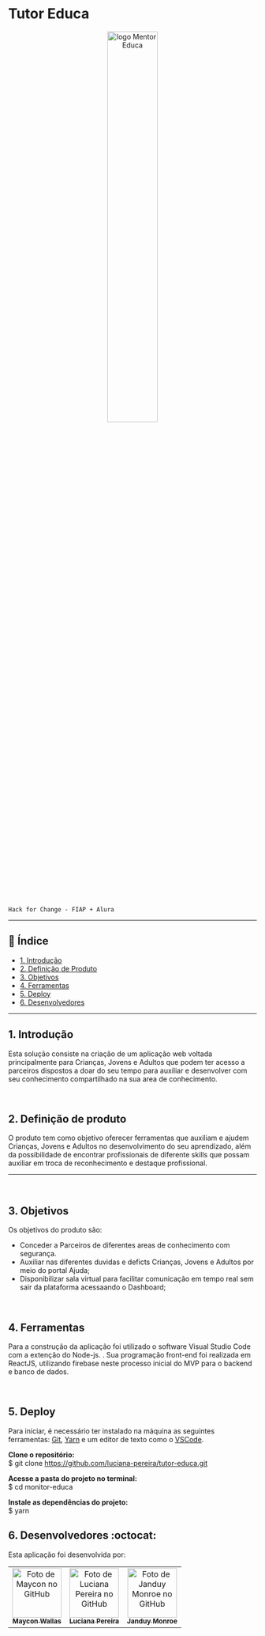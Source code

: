 
# Tutor Educa

<div align="center" >
<a href="https://tutor-educa.vercel.app/"><img width="45%" src="https://github.com/luciana-pereira/tutor-educa/assets/37550557/c31e9d43-ed59-489e-a2a7-11a2502901ed" title="logo Mentor Educa" /></a> 
</div>

`Hack for Change - FIAP + Alura`

---

## :page_facing_up: Índice

* [1. Introdução](#1-Introdução)
* [2. Definição de Produto](#2-definição-de-produto)
* [3. Objetivos](#3-objetivos)
* [4. Ferramentas](#4-ferramentas)
* [5. Deploy](#5-deploy)
* [6. Desenvolvedores](#6-desenvolvedores)

***

## 1. Introdução
Esta solução consiste na criação de um aplicação web voltada principalmente para Crianças, Jovens e Adultos que podem ter acesso a parceiros dispostos a doar do seu tempo para auxiliar e desenvolver com seu conhecimento compartilhado na sua area de conhecimento.

&nbsp;
## 2. Definição de produto
O produto tem como objetivo oferecer ferramentas que auxiliam e ajudem Crianças, Jovens e Adultos no desenvolvimento do seu aprendizado, além da possibilidade de encontrar profissionais de diferente skills que possam auxiliar em troca de reconhecimento e destaque profissional.

---

&nbsp;
## 3. Objetivos
Os objetivos do produto são:
* Conceder a Parceiros de diferentes areas de conhecimento com segurança.
* Auxiliar nas diferentes duvidas e deficts Crianças, Jovens e Adultos por meio do portal Ajuda;
* Disponibilizar sala virtual para facilitar comunicação em tempo real sem sair da plataforma acessaando o Dashboard;

&nbsp;
## 4. Ferramentas
Para a construção da aplicação foi utilizado o software Visual Studio Code com a extenção do Node-js. . Sua programação front-end foi realizada em ReactJS, utilizando firebase neste processo inicial do MVP para o backend e banco de dados.

&nbsp;
## 5. Deploy

Para iniciar, é necessário ter instalado na máquina as seguintes ferramentas:
[Git](https://git-scm.com), [Yarn](https://classic.yarnpkg.com/lang/en/docs/) e um editor de texto como o [VSCode](https://code.visualstudio.com/).

**Clone o repositório:**</br>
$ git clone <https://github.com/luciana-pereira/tutor-educa.git>

**Acesse a pasta do projeto no terminal:**</br>
$ cd monitor-educa

**Instale as dependências do projeto:**</br>
$ yarn 


## 6. Desenvolvedores :octocat:
Esta aplicação foi desenvolvida por:

<table align="center">
  <tr>
    <td align="center">
      <a href="https://github.com/mayconwallas" target="_blank">
        <img src="https://avatars.githubusercontent.com/u/111979915?v=4" width="100px;" alt="Foto de Maycon no GitHub"/><br>
        <sub>
          <b>Maycon Wallas </b>
        </sub>
      </a>
    </td>
     <td align="center">
      <a href="https://github.com/luciana-pereira" target="_blank">
        <img src="https://avatars.githubusercontent.com/u/37550557?v=4" width="100px;" alt="Foto de Luciana Pereira no GitHub"/><br>
        <sub>
          <b>Luciana Pereira</b>
        </sub>
      </a>
    </td>
    <td align="center">
      <a href="https://github.com/matheus-poro" target="_blank">
        <img src="https://avatars.githubusercontent.com/u/66971685?v=4" width="100px;" alt="Foto de Janduy Monroe no GitHub"/><br>
        <sub>
          <b>Janduy Monroe</b>
        </sub>
      </a>
    </td>
  </tr>
</table>
